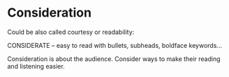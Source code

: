 # Consideration

Could be also called courtesy or readability:

CONSIDERATE – easy to read with bullets, subheads, boldface keywords…

Consideration is about the audience. Consider ways to make their reading and listening easier.
